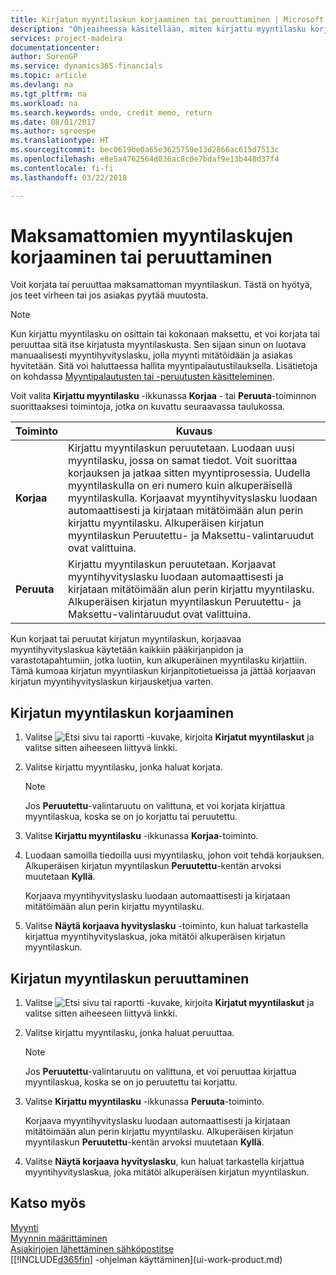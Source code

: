 ```yaml
---
title: Kirjatun myyntilaskun korjaaminen tai peruuttaminen | Microsoft Docs
description: "Ohjeaiheessa käsitellään, miten kirjattu myyntilasku korjataan, kumotaan tai peruutetaan ja miten myyntihyvityslasku kohdistetaan."
services: project-madeira
documentationcenter: 
author: SorenGP
ms.service: dynamics365-financials
ms.topic: article
ms.devlang: na
ms.tgt_pltfrm: na
ms.workload: na
ms.search.keywords: undo, credit memo, return
ms.date: 08/01/2017
ms.author: sgroespe
ms.translationtype: HT
ms.sourcegitcommit: bec0619be0a65e3625759e13d2866ac615d7513c
ms.openlocfilehash: e8e5a4762564d036ac8c0e7bdaf9e13b448d37f4
ms.contentlocale: fi-fi
ms.lasthandoff: 03/22/2018

---
```

# <a name="correct-or-cancel-unpaid-sales-invoices"></a>Maksamattomien myyntilaskujen korjaaminen tai peruuttaminen
Voit korjata tai peruuttaa maksamattoman myyntilaskun. Tästä on hyötyä, jos teet virheen tai jos asiakas pyytää muutosta.

> [!NOTE]  
>   Kun kirjattu myyntilasku on osittain tai kokonaan maksettu, et voi korjata tai peruuttaa sitä itse kirjatusta myyntilaskusta. Sen sijaan sinun on luotava manuaalisesti myyntihyvityslasku, jolla myynti mitätöidään ja asiakas hyvitetään. Sitä voi haluttaessa hallita myyntipalautustilauksella. Lisätietoja on kohdassa [Myyntipalautusten tai -peruutusten käsitteleminen](sales-how-process-sales-returns-cancellations.md).

Voit valita **Kirjattu myyntilasku** -ikkunassa **Korjaa** - tai **Peruuta**-toiminnon suorittaaksesi toimintoja, jotka on kuvattu seuraavassa taulukossa.

| Toiminto | Kuvaus |
| --- | --- |
| **Korjaa** |Kirjattu myyntilaskun peruutetaan. Luodaan uusi myyntilasku, jossa on samat tiedot. Voit suorittaa korjauksen ja jatkaa sitten myyntiprosessia. Uudella myyntilaskulla on eri numero kuin alkuperäisellä myyntilaskulla. Korjaavat myyntihyvityslasku luodaan automaattisesti ja kirjataan mitätöimään alun perin kirjattu myyntilasku. Alkuperäisen kirjatun myyntilaskun Peruutettu- ja Maksettu-valintaruudut ovat valittuina. |
| **Peruuta** |Kirjattu myyntilaskun peruutetaan. Korjaavat myyntihyvityslasku luodaan automaattisesti ja kirjataan mitätöimään alun perin kirjattu myyntilasku. Alkuperäisen kirjatun myyntilaskun Peruutettu- ja Maksettu-valintaruudut ovat valittuina. |

Kun korjaat tai peruutat kirjatun myyntilaskun, korjaavaa myyntihyvityslaskua käytetään kaikkiin pääkirjanpidon ja varastotapahtumiin, jotka luotiin, kun alkuperäinen myyntilasku kirjattiin. Tämä kumoaa kirjatun myyntilaskun kirjanpitotietueissa ja jättää korjaavan kirjatun myyntihyvityslaskun kirjausketjua varten.

## <a name="to-correct-a-posted-sales-invoice"></a>Kirjatun myyntilaskun korjaaminen
1. Valitse ![Etsi sivu tai raportti](media/ui-search/search_small.png "Etsi sivu tai raportti -kuvake") -kuvake, kirjoita **Kirjatut myyntilaskut** ja valitse sitten aiheeseen liittyvä linkki.  
2. Valitse kirjattu myyntilasku, jonka haluat korjata.

    > [!NOTE]  
   >   Jos **Peruutettu**-valintaruutu on valittuna, et voi korjata kirjattua myyntilaskua, koska se on jo korjattu tai peruutettu.
3. Valitse **Kirjattu myyntilasku** -ikkunassa **Korjaa**-toiminto.  
4. Luodaan samoilla tiedoilla uusi myyntilasku, johon voit tehdä korjauksen. Alkuperäisen kirjatun myyntilaskun **Peruutettu**-kentän arvoksi muutetaan **Kyllä**.

    Korjaava myyntihyvityslasku luodaan automaattisesti ja kirjataan mitätöimään alun perin kirjattu myyntilasku.
5. Valitse **Näytä korjaava hyvityslasku** -toiminto, kun haluat tarkastella kirjattua myyntihyvityslaskua, joka mitätöi alkuperäisen kirjatun myyntilaskun.

## <a name="to-cancel-a-posted-sales-invoice"></a>Kirjatun myyntilaskun peruuttaminen
1. Valitse ![Etsi sivu tai raportti](media/ui-search/search_small.png "Etsi sivu tai raportti -kuvake") -kuvake, kirjoita **Kirjatut myyntilaskut** ja valitse sitten aiheeseen liittyvä linkki.  
2. Valitse kirjattu myyntilasku, jonka haluat peruuttaa.

    > [!NOTE]  
   >   Jos **Peruutettu**-valintaruutu on valittuna, et voi peruuttaa kirjattua myyntilaskua, koska se on jo peruutettu tai korjattu.
3. Valitse **Kirjattu myyntilasku** -ikkunassa **Peruuta**-toiminto.

    Korjaava myyntihyvityslasku luodaan automaattisesti ja kirjataan mitätöimään alun perin kirjattu myyntilasku. Alkuperäisen kirjatun myyntilaskun **Peruutettu**-kentän arvoksi muutetaan **Kyllä**.
4. Valitse **Näytä korjaava hyvityslasku**, kun haluat tarkastella kirjattua myyntihyvityslaskua, joka mitätöi alkuperäisen kirjatun myyntilaskun.

## <a name="see-also"></a>Katso myös
[Myynti](sales-manage-sales.md)  
[Myynnin määrittäminen](sales-setup-sales.md)  
[Asiakirjojen lähettäminen sähköpostitse](ui-how-send-documents-email.md)  
[[!INCLUDE[d365fin](includes/d365fin_md.md)] -ohjelman käyttäminen](ui-work-product.md)

